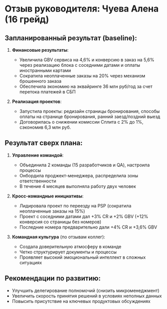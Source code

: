 # Отзыв руководителя: Чуева Алена (16 грейд)

## Запланированный результат (baseline):

1. **Финансовые результаты**:
   - Увеличила GBV сервиса на 4,6% и конверсию в заказ на 5,6% через реализацию блока с соседними датами и оплаты иностранными картами
   - Сократила неоплаченные заказы на 20% через механизм брошенного заказа
   - Обеспечила экономию на эквайринге 36 млн руб/год за счет перетока платежей в СБП

2. **Реализация проектов**:
   - Запустила проекты: редизайн страницы бронирования, способы оплаты на странице бронирования, ранний заезд/поздний выезд
   - Договорилась о снижении комиссии Сплита с 2% до 1%, сэкономив 6,3 млн руб.

## Результат сверх плана:

1. **Управление командой**:
   - Объединила 2 команды (15 разработчиков и QA), настроила процессы
   - Онбордила проджект-менеджера, распределила зоны ответственности
   - В течение 4 месяцев выполняла работу двух человек

2. **Кросс-командные инициативы**:
   - Лидировала проект по переезду на PSP (сократила неоплаченные заказы на 15%)
   - Проект с соседними датами дал +3% CR и +2% GBV (+12% конверсия со страницы без номеров)
   - Последние номера предварительно дали +4% CR и +3,6% GBV

3. **Командная культура** (по отзывам коллег):
   - Создала доверительную атмосферу в команде
   - Четко структурирует документы и процессы
   - Проявляет высокий эмоциональный интеллект в сложных ситуациях

## Рекомендации по развитию:
- Улучшить делегирование полномочий (снизить микроменеджмент)
- Увеличить скорость принятия решений в условиях неполных данных
- Повысить присутствие на ключевых продуктовых обсуждениях